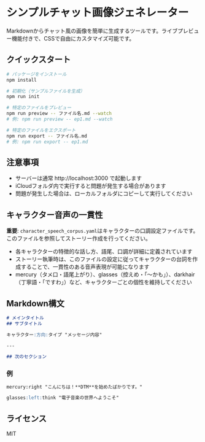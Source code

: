# シンプルチャット画像ジェネレーター

Markdownからチャット風の画像を簡単に生成するツールです。ライブプレビュー機能付きで、CSSで自由にカスタマイズ可能です。

## クイックスタート

```bash
# パッケージをインストール
npm install

# 初期化（サンプルファイルを生成）
npm run init

# 特定のファイルをプレビュー
npm run preview -- ファイル名.md --watch
# 例: npm run preview -- ep1.md --watch

# 特定のファイルをエクスポート
npm run export -- ファイル名.md
# 例: npm run export -- ep1.md
```

## 注意事項

- サーバーは通常 http://localhost:3000 で起動します
- iCloudフォルダ内で実行すると問題が発生する場合があります
- 問題が発生した場合は、ローカルフォルダにコピーして実行してください

## キャラクター音声の一貫性

**重要**: `character_speech_corpus.yaml`はキャラクターの口調設定ファイルです。このファイルを参照してストーリー作成を行ってください。

- 各キャラクターの特徴的な話し方、語尾、口調が詳細に定義されています
- ストーリー執筆時は、このファイルの設定に従ってキャラクターの台詞を作成することで、一貫性のある音声表現が可能になります
- mercury（タメ口・語尾上がり）、glasses（控えめ・「〜かも」）、darkhair（丁寧語・「ですわ」）など、キャラクターごとの個性を維持してください

## Markdown構文

```markdown
# メインタイトル
## サブタイトル

キャラクター:方向:タイプ "メッセージ内容"

---

## 次のセクション
```

### 例

```markdown
mercury:right "こんにちは！**DTM**を始めたばかりです。"

glasses:left:think "電子音楽の世界へようこそ"
```

## ライセンス

MIT